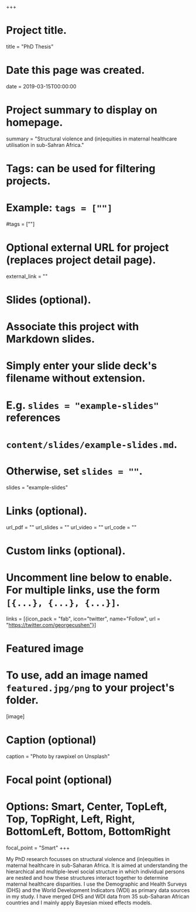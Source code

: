 +++
# Project title.
title = "PhD Thesis"

# Date this page was created.
date = 2019-03-15T00:00:00

# Project summary to display on homepage.
summary = "Structural violence and (in)equities in maternal healthcare utilisation in sub-Sahran Africa."

# Tags: can be used for filtering projects.
# Example: `tags = [""]`
#tags = [""]

# Optional external URL for project (replaces project detail page).
external_link = ""

# Slides (optional).
#   Associate this project with Markdown slides.
#   Simply enter your slide deck's filename without extension.
#   E.g. `slides = "example-slides"` references 
#   `content/slides/example-slides.md`.
#   Otherwise, set `slides = ""`.
slides = "example-slides"

# Links (optional).
url_pdf = ""
url_slides = ""
url_video = ""
url_code = ""

# Custom links (optional).
#   Uncomment line below to enable. For multiple links, use the form `[{...}, {...}, {...}]`.
links = [{icon_pack = "fab", icon="twitter", name="Follow", url = "https://twitter.com/georgecushen"}]

# Featured image
# To use, add an image named `featured.jpg/png` to your project's folder. 
[image]
  # Caption (optional)
  caption = "Photo by rawpixel on Unsplash"
  
  # Focal point (optional)
  # Options: Smart, Center, TopLeft, Top, TopRight, Left, Right, BottomLeft, Bottom, BottomRight
  focal_point = "Smart"
+++

My PhD research focusses on structural violence and (in)equities in maternal healthcare in sub-Saharan Africa. It is aimed at understanding the hierarchical and multiple-level social structure in which individual persons are nested and how these structures interact together to determine maternal healthcare disparities. I use the Demographic and Health Surveys (DHS) and the World Development Indicators (WDI) as primary data sources in my study. I have merged DHS and WDI data from 35 sub-Saharan African countries and I mainly apply Bayesian mixed effects models.
